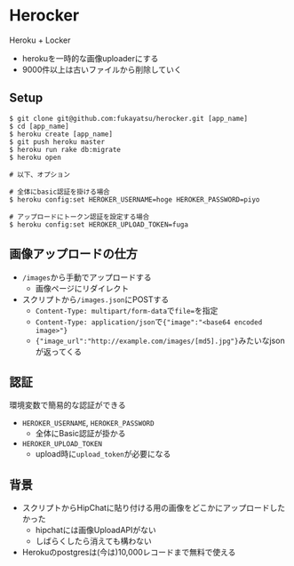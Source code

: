 Herocker
========

Heroku + Locker

- herokuを一時的な画像uploaderにする
- 9000件以上は古いファイルから削除していく

## Setup
```
$ git clone git@github.com:fukayatsu/herocker.git [app_name]
$ cd [app_name]
$ heroku create [app_name]
$ git push heroku master
$ heroku run rake db:migrate
$ heroku open

# 以下、オプション

# 全体にbasic認証を掛ける場合
$ heroku config:set HEROKER_USERNAME=hoge HEROKER_PASSWORD=piyo

# アップロードにトークン認証を設定する場合
$ heroku config:set HEROKER_UPLOAD_TOKEN=fuga
```

## 画像アップロードの仕方
- `/images`から手動でアップロードする
    - 画像ページにリダイレクト
- スクリプトから`/images.json`にPOSTする
    - `Content-Type: multipart/form-data`で`file=`を指定
    - `Content-Type: application/json`で`{"image":"<base64 encoded image>"}`
    - `{"image_url":"http://example.com/images/[md5].jpg"}`みたいなjsonが返ってくる

## 認証
環境変数で簡易的な認証ができる

- `HEROKER_USERNAME`, `HEROKER_PASSWORD`
    - 全体にBasic認証が掛かる
- `HEROKER_UPLOAD_TOKEN`
    - upload時に`upload_token`が必要になる

## 背景
- スクリプトからHipChatに貼り付ける用の画像をどこかにアップロードしたかった
    - hipchatには画像UploadAPIがない
    - しばらくしたら消えても構わない
- Herokuのpostgresは(今は)10,000レコードまで無料で使える
